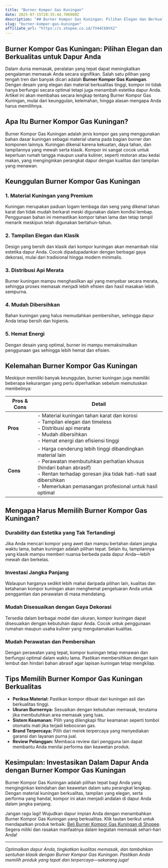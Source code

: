 ```yaml
---
title: "Burner Kompor Gas Kuningan"
date: 2025-07-15T20:35:44.706900Z
description: "## Burner Kompor Gas Kuningan: Pilihan Elegan dan Berkualitas untuk Dapur Anda..."
slug: "burner-kompor-gas-kuningan"
affiliate_url: "https://s.shopee.co.id/7V44C68VX2"
---
```

## Burner Kompor Gas Kuningan: Pilihan Elegan dan Berkualitas untuk Dapur Anda

Dalam dunia memasak, peralatan yang tepat dapat meningkatkan pengalaman memasak Anda secara signifikan. Salah satu pilihan yang tengah tren dan banyak dicari adalah **Burner Kompor Gas Kuningan**. Dengan desain yang elegan dan material berkualitas tinggi, kompor ini tidak hanya berfungsi secara optimal tetapi juga menambah estetika dapur Anda. Artikel ini akan membahas secara lengkap tentang Burner Kompor Gas Kuningan, mulai dari keunggulan, kelemahan, hingga alasan mengapa Anda harus memilihnya.

## Apa Itu Burner Kompor Gas Kuningan?

Burner Kompor Gas Kuningan adalah jenis kompor gas yang menggunakan bahan dasar kuningan sebagai material utama pada bagian burner dan komponen lainnya. Kuningan dikenal karena kekuatan, daya tahan, dan tampilannya yang mewah serta klasik. Kompor ini sangat cocok untuk keperluan rumah tangga maupun usaha kuliner, seperti restoran atau kedai makan, yang menginginkan perangkat dapur dengan kualitas dan tampilan yang menawan.

## Keunggulan Burner Kompor Gas Kuningan

### 1. Material Kuningan yang Premium

Kuningan merupakan paduan logam tembaga dan seng yang dikenal tahan karat dan tidak mudah berkarat meski digunakan dalam kondisi lembap. Penggunaan bahan ini memastikan kompor tahan lama dan tetap tampil menarik meskipun telah digunakan bertahun-tahun.

### 2. Tampilan Elegan dan Klasik

Design yang bersih dan klasik dari kompor kuningan akan menambah nilai estetika dapur Anda. Cocok dipadupadankan dengan berbagai gaya dekorasi, mulai dari tradisional hingga modern minimalis.

### 3. Distribusi Api Merata

Burner kuningan mampu menghasilkan api yang menyebar secara merata, sehingga proses memasak menjadi lebih efisien dan hasil masakan lebih sempurna.

### 4. Mudah Dibersihkan

Bahan kuningan yang halus memudahkan pembersihan, sehingga dapur Anda tetap bersih dan higienis.

### 5. Hemat Energi

Dengan desain yang optimal, burner ini mampu memaksimalkan penggunaan gas sehingga lebih hemat dan efisien.

## Kelemahan Burner Kompor Gas Kuningan

Meskipun memiliki banyak keunggulan, burner kuningan juga memiliki beberapa kekurangan yang perlu diperhatikan sebelum memutuskan membelinya:

| **Pros & Cons** | **Detail** |
|----------------|------------|
| **Pros** | - Material kuningan tahan karat dan korosi<br>- Tampilan elegan dan timeless<br>- Distribusi api merata<br>- Mudah dibersihkan<br>- Hemat energi dan efisiensi tinggi |
| **Cons** | - Harga cenderung lebih tinggi dibandingkan material lain<br>- Perawatan membutuhkan perhatian khusus (hindari bahan abrasif)<br>- Rentan terhadap goresan jika tidak hati-hati saat dibersihkan<br>- Memerlukan pemasangan profesional untuk hasil optimal |

## Mengapa Harus Memilih Burner Kompor Gas Kuningan?

### Durability dan Estetika yang Tak Tertandingi

Jika Anda mencari kompor yang awet dan mampu bertahan dalam jangka waktu lama, bahan kuningan adalah pilihan tepat. Selain itu, tampilannya yang klasik mampu memberi nuansa berbeda pada dapur Anda—lebih mewah dan berkelas.

### Investasi Jangka Panjang

Walaupun harganya sedikit lebih mahal daripada pilihan lain, kualitas dan ketahanan kompor kuningan akan menghemat pengeluaran Anda untuk penggantian dan perawatan di masa mendatang.

### Mudah Disesuaikan dengan Gaya Dekorasi

Tersedia dalam berbagai model dan ukuran, kompor kuningan dapat disesuaikan dengan kebutuhan dapur Anda. Cocok untuk penggunaan rumahan maupun usaha kuliner yang mengutamakan kualitas.

### Mudah Perawatan dan Pembersihan

Dengan perawatan yang tepat, kompor kuningan tetap menawan dan berfungsi optimal dalam waktu lama. Pastikan membersihkan dengan kain lembut dan hindari bahan abrasif agar lapisan kuningan tetap mengkilap.

## Tips Memilih Burner Kompor Gas Kuningan Berkualitas

- **Periksa Material:** Pastikan kompor dibuat dari kuningan asli dan berkualitas tinggi.
- **Ukuran Burnernya:** Sesuaikan dengan kebutuhan memasak, terutama jika membutuhkan area memasak yang luas.
- **Sistem Keamanan:** Pilih yang dilengkapi fitur keamanan seperti tombol otomatis mati jika terjadi kebocoran gas.
- **Brand Terpercaya:** Pilih dari merek terpercaya yang menyediakan garansi dan layanan purna jual.
- **Review Pelanggan:** Membaca review dari pengguna lain dapat membantu Anda menilai performa dan keawetan produk.

## Kesimpulan: Investasikan Dalam Dapur Anda dengan Burner Kompor Gas Kuningan

Burner Kompor Gas Kuningan adalah pilihan tepat bagi Anda yang menginginkan keindahan dan keawetan dalam satu perangkat lengkap. Dengan material kuningan berkualitas, tampilan yang elegan, serta performa yang handal, kompor ini akan menjadi andalan di dapur Anda dalam jangka panjang.

Jangan ragu lagi! Wujudkan dapur impian Anda dengan menambahkan Burner Kompor Gas Kuningan yang berkualitas. Klik tautan berikut untuk mendapatkan produk terbaik: [Beli Burner Kompor Gas Kuningan di Shopee](https://s.shopee.co.id/7V44C68VX2). Segera miliki dan rasakan manfaatnya dalam kegiatan memasak sehari-hari Anda!

---

*Optimalkan dapur Anda, tingkatkan kualitas memasak, dan tambahkan sentuhan klasik dengan Burner Kompor Gas Kuningan. Pastikan Anda memilih produk yang tepat dan terpercaya—sekarang juga!*